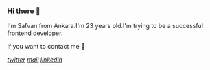 ### Hi there 👋
I'm Safvan from Ankara.I'm 23 years old.I'm trying to be a successful frontend developer. 

If you want to contact me 💬

[*twitter*](https://twitter.com/safvanavci)    *[mail](mailto:safvanavci@gmail.com)*    *[linkedin](https://www.linkedin.com/in/safvan-avc%C4%B1-7a5b10114/)*
